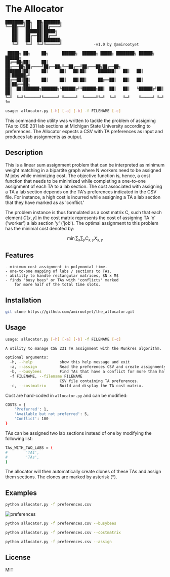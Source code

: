 # The Allocator


    ████████╗██╗  ██╗███████╗
    ╚══██╔══╝██║  ██║██╔════╝
       ██║   ███████║█████╗
       ██║   ██╔══██║██╔══╝
       ██║   ██║  ██║███████╗
       ╚═╝   ╚═╝  ╚═╝╚══════╝              -v1.0 by @amirootyet

     █████╗ ██╗     ██╗      ██████╗  ██████╗ █████╗ ████████╗ ██████╗ ██████╗
    ██╔══██╗██║     ██║     ██╔═══██╗██╔════╝██╔══██╗╚══██╔══╝██╔═══██╗██╔══██╗
    ███████║██║     ██║     ██║   ██║██║     ███████║   ██║   ██║   ██║██████╔╝
    ██╔══██║██║     ██║     ██║   ██║██║     ██╔══██║   ██║   ██║   ██║██╔══██╗
    ██║  ██║███████╗███████╗╚██████╔╝╚██████╗██║  ██║   ██║   ╚██████╔╝██║  ██║
    ╚═╝  ╚═╝╚══════╝╚══════╝ ╚═════╝  ╚═════╝╚═╝  ╚═╝   ╚═╝    ╚═════╝ ╚═╝  ╚═

```sh
usage: allocator.py [-h] [-a] [-b] -f FILENAME [-c]
```



This command-line utility was written to tackle the problem of assigning TAs to CSE 231 lab sections at Michigan State University according to preferences. The Allocator expects a CSV with TA preferences as input and produces lab assignments as output.

## Description

This is a linear sum assignment problem that can be interpreted as minimum weight matching in a bipartite graph where N workers need to be assigned M jobs while minimizing cost. The objective function is, hence, a cost function that needs to be minimized while completing a one-to-one assignment of each TA to a lab section. The cost associated with assigning a TA a lab section depends on the TA's preferences indicated in the CSV file. For instance, a high cost is incurred while assigning a TA a lab section that they have marked as as 'conflict.'

The problem instance is thus formulated as a cost matrix C, such that each element $C[x,y]$ in the cost matrix represents the cost of assigning TA 'x' ('worker') a lab section 'y' ('job'). The optimal assignment to this problem has the minimal cost denoted by:

$$
\min \sum_x \sum_y C_{x,y} X_{x,y}
$$


## Features
	- minimum cost assignment in polynomial time.
	- one-to-one mapping of labs / sections to TAs.
	- abililty to handle rectangular matrices, $N x M$
	- finds "busy bees" or TAs with 'conflicts' marked
		for more half of the total time slots.

## Installation

```sh
git clone https://github.com/amirootyet/the_allocator.git
```

## Usage

```sh
usage: allocator.py [-h] [-a] [-b] -f FILENAME [-c]

A utility to manage CSE 231 TA assignment with the Munkres algorithm.

optional arguments:
  -h, --help            show this help message and exit
  -a, --assign          Read the preferences CSV and create assignments.
  -b, --busybees        Find TAs that have a conflict for more than halfof the total work slots.
  -f FILENAME, --filename FILENAME
                        CSV file containing TA preferences.
  -c, --costmatrix      Build and display the TA cost matrix.
```

Cost are hard-coded in `allocator.py` and can be modified:

```sh
COSTS = {
    'Preferred': 1,
    'Available but not preferred': 5,
    'Conflict': 100
}
```

TAs can be assigned two lab sections instead of one by modifying the following list:

```sh
TAs_WITH_TWO_LABS = (
#        'TA1',
#        'TAs',
)
```

The allocator will then automatically create clones of these TAs and assign them sections. The clones are marked by asterisk (\*).

## Examples

```sh
python allocator.py -f preferences.csv
```

![preferences](/tree/master/screenshots/nothing_to_do.jpg?raw=true)

```sh
python allocator.py -f preferences.csv --busybees
```

```sh
python allocator.py -f preferences.csv --costmatrix
```

```sh
python allocator.py -f preferences.csv --assign
```

License
----

MIT